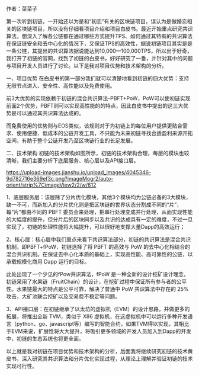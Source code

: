 作者：菜菜子

第一次听到初链，一开始还以为是和“初恋”有关的区块链项目，误认为是做婚恋相关的区块链项目，所以没有仔细看项目介绍和项目白皮书。最近开始重点研究共识算法，想深入了解各公链都在通过哪些方式提升TPS、如何通过其特有的共识算法在保证链安全和去中心化的情况下，又保证TPS的高效性，据说初链项目其实是是一条公链，其提出的共识算法据说能达到10,000—100,000TPS，所以出于好奇，我打开了初链的官网，找到了初链的白皮书，好好研究了一番，并针对其中的问题与项目开发人员进行了讨论。以下是我对项目优势和技术架构的分析。

一、项目优势
在白皮书的第一部分我们就可以清楚地看到初链的四大优势：支持无限节点进入、安全性、高性能以及免费使用。

前3大优势的实现依赖于初链的混合共识算法-PBFT+PoW，PoW可以使初链实现前面2个优势，PBFT则可以实现高性能的的特点，因此白皮书中提出的这三大优势是可以通过其共识算法达成的。

而免费使用的优势则与EOS类似，该规则对于为初链上的每位用户提供更贴合需求、使用便捷、低成本的公链开发工具，不只能为未来初链寻找合适盈利来源开拓空间，有助于整个公链开发乃至区块链行业的长足发展。

二、技术架构
初链的技术架构如图所示，初链的技术架构合理，每层的模块也较清晰，我们主要分析下底层服务、核心层以及API接口层。

https://upload-images.jianshu.io/upload_images/4045346-9d782716e369ef3c.png?imageMogr2/auto-orient/strip%7CimageView2/2/w/612

1、底层服务层：该层除了分片优化模块，其他3个模块均为公链必备的3大模块，缺一不可，而新加入的分片优化则是把区块链的世界状态分割成不同的“片”，每“片”都由不同的 PBFT 委员会来处理，把串行处理变成并行处理，从而实现性能的大幅度的提升，但分片后的区块同步以及共识的达成具有一定的难度，不过一旦实现了，初链的处理性能将大幅提升，可以很好地支撑大量Dapp的高效运行；

2、核心层：核心层中我们重点来看下共识算法部分，初链的共识算法是混合共识机制，即PBFT+fPoW，初链选择了将 PBFT 的高效与 PoW 的去中心化相结合的混合共识机制。在保证去中心化本质的基础上，实现高性能、高可靠性的公链，以承载规模化商用 Dapp 运行的目标。

此处出现了一个少见的fPow共识算法，fPoW 是一种全新的设计挖矿设计理念，初链采用了水果链（FruitChain）的设计，在挖矿过程中保证所有参与者的公平性。水果链最大的特点是公平可靠，解决了普通中 PoW 共识算法中存在的 25%攻击，大矿池联合挖矿以及交易费不稳定等问题。

3、API接口层：在初链继承了以太坊的虚拟机（EVM）的设计思路，并做更多的拓展，将推出全新 TVM，类似于 X86 虚拟机，在这虚拟机中可以运行多种开发语言（python、go、javascript等）编写的智能合约，如果TVM得以实现，其相比于EVM来说，扩展性将大大提升，将吸引更多领域的开发人员加入到Dapp的开发中，初链的生态系统也将更全面。

以上就是我对初链在项目优势和技术架构的分析，后面我将继续研究初链的技术黄皮书，深入研究其共识算法和分片优化实现过程，从理论上理解并验证初链的技术实现可行性。
